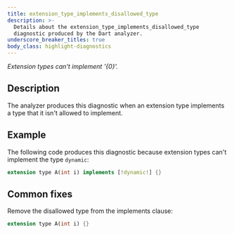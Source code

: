 ```yaml
---
title: extension_type_implements_disallowed_type
description: >-
  Details about the extension_type_implements_disallowed_type
  diagnostic produced by the Dart analyzer.
underscore_breaker_titles: true
body_class: highlight-diagnostics
---
```


_Extension types can't implement '{0}'._

## Description

The analyzer produces this diagnostic when an extension type implements a
type that it isn't allowed to implement.

## Example

The following code produces this diagnostic because extension types can't
implement the type `dynamic`:

```dart
extension type A(int i) implements [!dynamic!] {}
```

## Common fixes

Remove the disallowed type from the implements clause:

```dart
extension type A(int i) {}
```
